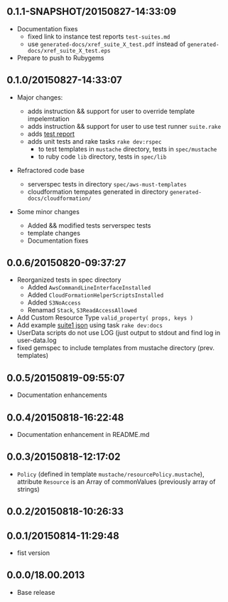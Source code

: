 ## 0.1.1-SNAPSHOT/20150827-14:33:09

* Documentation fixes
  * fixed link to instance test reports `test-suites.md`
  * use `generated-docs/xref_suite_X_test.pdf` instead of
    `generated-docs/xref_suite_X_test.eps`
* Prepare to push to Rubygems

## 0.1.0/20150827-14:33:07

* Major changes:
  * adds instruction && support for user to override template impelemtation
  * adds instruction && support for user to use test runner `suite.rake`
  * adds [test report](generated-docs/test-suites.md)
  * adds unit tests and rake tasks `rake dev:rspec`
    * to test templates in `mustache` directory, tests in `spec/mustache`
    * to ruby code  `lib` directory, tests in `spec/lib`

* Refractored code base
  * serverspec tests in directory `spec/aws-must-templates`
  * cloudformation tempates generated in directory
    `generated-docs/cloudformation/`

* Some minor changes
  * Added && modified tests serverspec tests
  * template changes
  * Documentation fixes

## 0.0.6/20150820-09:37:27

* Reorganized tests in spec directory
  * Added `AwsCommandLineInterfaceInstalled`
  * Added `CloudFormationHelperScriptsInstalled`
  * Added `S3NoAccess`
  * Renamad `Stack`, `S3ReadAccessAllowed`
* Add Custom Resource Type `valid_property( props, keys )`
* Add example [suite1 json](generated-docs/suite1.json) using task `rake dev:docs`
* UserData scripts do not use LOG (just output to stdout and find log in user-data.log
* fixed gemspec to include templates from mustache directory (prev. templates)

## 0.0.5/20150819-09:55:07

* Documentation enhancements

## 0.0.4/20150818-16:22:48

* Documentation enhancement in README.md

## 0.0.3/20150818-12:17:02

* `Policy` (defined in template `mustache/resourcePolicy.mustache`),
  attribute `Resource` is an Array of commonValues (previously array
  of strings)

## 0.0.2/20150818-10:26:33


## 0.0.1/20150814-11:29:48

* fist version


## 0.0.0/18.00.2013

- Base release
